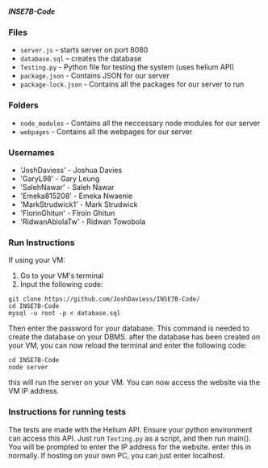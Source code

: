 ##### INSE7B-Code
### Files
- `server.js` - starts server on port 8080
- `database.sql` – creates the database
- `Testing.py` - Python file for testing the system (uses helium API)
- `package.json` - Contains JSON for our server
- `package-lock.json` - Contains all the packages for our server to run

### Folders
- `node_modules` - Contains all the neccessary node modules for our server
- `webpages` - Contains all the webpages for our server

### Usernames
- 'JoshDaviess' - Joshua Davies
- 'GaryL98' - Gary Leung
- 'SalehNawar' - Saleh Nawar
- 'Emeka815208' - Emeka Nwaenie
- 'MarkStrudwick1' - Mark Strudwick
- 'FlorinGhitun' - Flroin Ghitun
- 'RidwanAbiolaTw' - Ridwan Towobola

### Run Instructions
If using your VM:
1. Go to your VM's terminal
2. Input the following code:
```
git clone https://github.com/JoshDaviess/INSE7B-Code/
cd INSE7B-Code
mysql -u root -p < database.sql
```
Then enter the password for your database. This command is needed to create the database on your DBMS. 
after the database has been created on your VM, you can now reload the terminal and enter the following code:
```
cd INSE7B-Code
node server
``` 
this will run the server on your VM. You can now access the website via the VM IP address.

### Instructions for running tests
The tests are made with the Helium API. Ensure your python environment can access this API.
Just run `Testing.py` as a script, and then run main().
You will be prompted to enter the IP address for the website. enter this in normally. If hosting on your own PC, you can just enter localhost.
